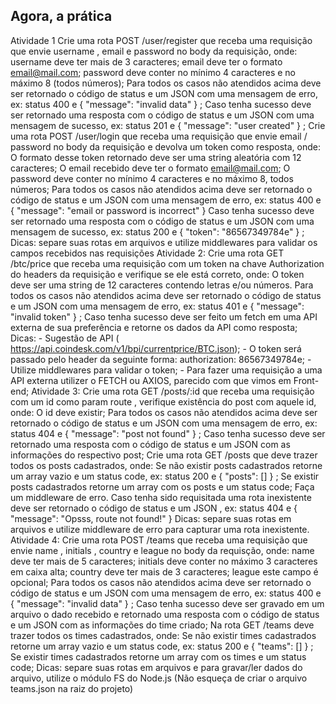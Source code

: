 ## Agora, a prática
Atividade 1
Crie uma rota POST /user/register que receba uma requisição que envie username , email e password no body da requisição, onde:
username deve ter mais de 3 caracteres;
email deve ter o formato email@mail.com;
password deve conter no mínimo 4 caracteres e no máximo 8 (todos números);
Para todos os casos não atendidos acima deve ser retornado o código de status e um JSON com uma mensagem de erro, ex: status 400 e { "message": "invalid data" } ;
Caso tenha sucesso deve ser retornado uma resposta com o código de status e um JSON com uma mensagem de sucesso, ex: status 201 e { "message": "user created" } ;
Crie uma rota POST /user/login que receba uma requisição que envie email / password no body da requisição e devolva um token como resposta, onde:
O formato desse token retornado deve ser uma string aleatória com 12 caracteres;
O email recebido deve ter o formato email@mail.com;
O password deve conter no mínimo 4 caracteres e no máximo 8, todos números;
Para todos os casos não atendidos acima deve ser retornado o código de status e um JSON com uma mensagem de erro, ex: status 400 e { "message": "email or password is incorrect" }
Caso tenha sucesso deve ser retornado uma resposta com o código de status e um JSON com uma mensagem de sucesso, ex: status 200 e { "token": "86567349784e" } ;
Dicas: separe suas rotas em arquivos e utilize middlewares para validar os campos recebidos nas requisições
Atividade 2:
Crie uma rota GET /btc/price que receba uma requisição com um token na chave Authorization do headers da requisição e verifique se ele está correto, onde:
O token deve ser uma string de 12 caracteres contendo letras e/ou números.
Para todos os casos não atendidos acima deve ser retornado o código de status e um JSON com uma mensagem de erro, ex: status 401 e { "message": "invalid token" } ;
Caso tenha sucesso deve ser feito um fetch em uma API externa de sua preferência e retorne os dados da API como resposta;
Dicas: - Sugestão de API ( https://api.coindesk.com/v1/bpi/currentprice/BTC.json); - O token será passado pelo header da seguinte forma: authorization: 86567349784e; - Utilize middlewares para validar o token; - Para fazer uma requisição a uma API externa utilizer o FETCH ou AXIOS, parecido com que vimos em Front-end;
Atividade 3:
Crie uma rota GET /posts/:id que receba uma requisição com um id como param route , verifique existência do post com aquele id, onde:
O id deve existir;
Para todos os casos não atendidos acima deve ser retornado o código de status e um JSON com uma mensagem de erro, ex: status 404 e { "message": "post not found" } ;
Caso tenha sucesso deve ser retornado uma resposta com o código de status e um JSON com as informações do respectivo post;
Crie uma rota GET /posts que deve trazer todos os posts cadastrados, onde:
Se não existir posts cadastrados retorne um array vazio e um status code, ex: status 200 e { "posts": [] } ;
Se existir posts cadastrados retorne um array com os posts e um status code;
Faça um middleware de erro. Caso tenha sido requisitada uma rota inexistente deve ser retornado o código de status e um JSON , ex: status 404 e { "message": "Opsss, route not found!" }
Dicas: separe suas rotas em arquivos e utilize middleware de erro para capturar uma rota inexistente.
Atividade 4:
Crie uma rota POST /teams que receba uma requisição que envie name , initials , country e league no body da requisção, onde:
name deve ter mais de 5 caracteres;
initials deve conter no máximo 3 caracteres em caixa alta;
country deve ter mais de 3 caracteres;
league este campo é opcional;
Para todos os casos não atendidos acima deve ser retornado o código de status e um JSON com uma mensagem de erro, ex: status 400 e { "message": "invalid data" } ;
Caso tenha sucesso deve ser gravado em um arquivo o dado recebido e retornado uma resposta com o código de status e um JSON com as informações do time criado;
Na rota GET /teams deve trazer todos os times cadastrados, onde:
Se não existir times cadastrados retorne um array vazio e um status code, ex: status 200 e { "teams": [] } ;
Se existir times cadastrados retorne um array com os times e um status code;
Dicas: separe suas rotas em arquivos e para gravar/ler dados do arquivo, utilize o módulo FS do Node.js (Não esqueça de criar o arquivo teams.json na raiz do projeto)
